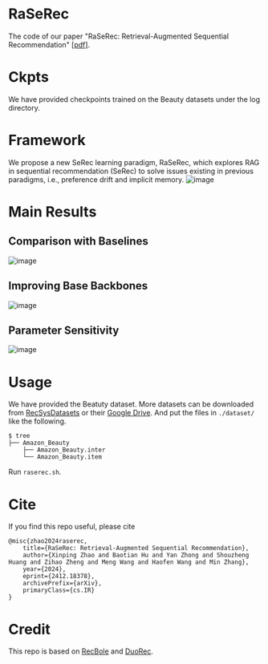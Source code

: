 # RaSeRec
The code of our paper "RaSeRec: Retrieval-Augmented Sequential Recommendation" [[pdf]](https://arxiv.org/abs/2412.18378).

# Ckpts
We have provided checkpoints trained on the Beauty datasets under the log directory.

# Framework
We propose a new SeRec learning paradigm, RaSeRec, which explores RAG in sequential recommendation (SeRec) to solve issues existing in previous paradigms, i.e., preference drift and implicit memory.
![image](https://github.com/user-attachments/assets/2563e6ad-76a0-4181-85ef-7ac0aed7a3a9)

# Main Results
## Comparison with Baselines
![image](https://github.com/user-attachments/assets/a666af15-cd31-45fa-be3e-6ac41e996620)
## Improving Base Backbones
![image](https://github.com/user-attachments/assets/f98dde00-4071-4eef-b0e9-d0b68c4e0c69)
## Parameter Sensitivity
![image](https://github.com/user-attachments/assets/ef153798-8d84-4276-a130-0d9ddfc82504)


# Usage
We have provided the Beatuty dataset. More datasets can be downloaded from [RecSysDatasets](https://github.com/RUCAIBox/RecSysDatasets) or their [Google Drive](https://drive.google.com/drive/folders/1ahiLmzU7cGRPXf5qGMqtAChte2eYp9gI). And put the files in `./dataset/` like the following.
```
$ tree
├── Amazon_Beauty
    ├── Amazon_Beauty.inter
    └── Amazon_Beauty.item
```

Run `raserec.sh`.


# Cite

If you find this repo useful, please cite
```
@misc{zhao2024raserec,
    title={RaSeRec: Retrieval-Augmented Sequential Recommendation},
    author={Xinping Zhao and Baotian Hu and Yan Zhong and Shouzheng Huang and Zihao Zheng and Meng Wang and Haofen Wang and Min Zhang},
    year={2024},
    eprint={2412.18378},
    archivePrefix={arXiv},
    primaryClass={cs.IR}
}
```

# Credit
This repo is based on [RecBole](https://github.com/RUCAIBox/RecBole) and [DuoRec](https://github.com/RuihongQiu/DuoRec).

